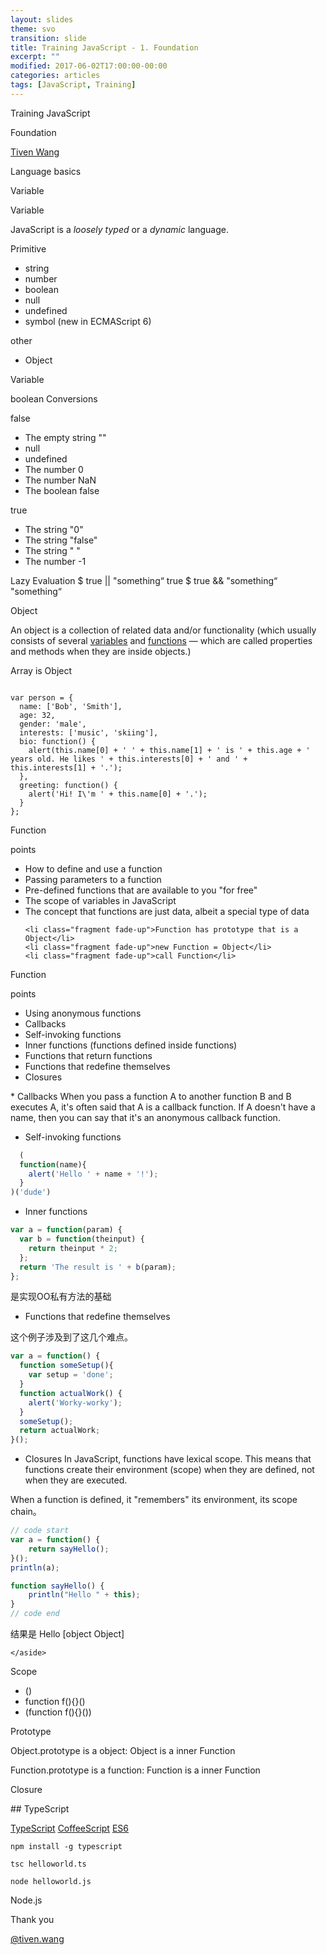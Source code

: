 ```yaml
---
layout: slides
theme: svo
transition: slide
title: Training JavaScript - 1. Foundation
excerpt: ""
modified: 2017-06-02T17:00:00-00:00
categories: articles
tags: [JavaScript, Training]
---
```


<section data-background-image="/images/nationalgeographic/Strutting-Stork.jpg">
<p class="Subject">Training JavaScript</p>
<p class="Question">Foundation</p>
<p class="Author"><a href="/about">Tiven Wang</a></p>
</section>

<section >
<p class="Subject">Language basics</p>
<p class="Question">Variable</p>
</section>

<section id="section-variables">
  <section>
  <p class="Subject">Variable</p>
  <p class="Object">JavaScript is a <i>loosely typed</i> or a <i>dynamic</i> language.</p>
  <p class="Attributive">Primitive</p>
  <ul>
    <li class="fragment fade-up">string</li>
    <li class="fragment fade-up">number</li>
    <li class="fragment fade-up">boolean</li>
    <li class="fragment fade-up">null</li>
    <li class="fragment fade-up">undefined</li>
    <li class="fragment fade-up">symbol (new in ECMAScript 6)</li>
  </ul>
  <p class="Attributive">other</p>
  <ul>
    <li class="fragment fade-up">Object</li>
  </ul>
  </section>

  <section >
  <p class="Subject">Variable</p>
  <p class="Object">boolean Conversions</p>
  <p class="Attributive">false</p>
  <ul>
    <li class="fragment fade-up">The empty string ""</li>
    <li class="fragment fade-up">null</li>
    <li class="fragment fade-up">undefined</li>
    <li class="fragment fade-up">The number 0</li>
    <li class="fragment fade-up">The number NaN</li>
    <li class="fragment fade-up">The boolean false</li>
  </ul>
  <p class="Attributive">true</p>
  <ul>
    <li class="fragment fade-up">The string "0"</li>
    <li class="fragment fade-up">The string "false"</li>
    <li class="fragment fade-up">The string " "</li>
    <li class="fragment fade-up">The number -1</li>
  </ul>
  </section>
  <aside class="notes" data-markdown>
  Lazy Evaluation
  $ true || "something“
   true
  $ true && "something“
  "something“
  </aside>

</section>

<section >
<p class="Subject">Object</p>
<p class="Object">An object is a collection of related data and/or functionality (which usually consists of several <a href="#section-variables">variables</a> and <a href="#section-function">functions</a> — which are called properties and methods when they are inside objects.) </p>
<p>Array is Object</p>
<pre><code class="javascript">
var person = {
  name: ['Bob', 'Smith'],
  age: 32,
  gender: 'male',
  interests: ['music', 'skiing'],
  bio: function() {
    alert(this.name[0] + ' ' + this.name[1] + ' is ' + this.age + ' years old. He likes ' + this.interests[0] + ' and ' + this.interests[1] + '.');
  },
  greeting: function() {
    alert('Hi! I\'m ' + this.name[0] + '.');
  }
};
</code></pre>
</section>

<section id="section-function">
  <section>
  <p class="Subject">Function</p>
  <p class="Attributive">points</p>
  <ul>
    <li class="fragment fade-up">How to define and use a function</li>
    <li class="fragment fade-up">Passing parameters to a function</li>
    <li class="fragment fade-up">Pre-defined functions that are available to you "for free"</li>
    <li class="fragment fade-up">The scope of variables in JavaScript</li>
    <li class="fragment fade-up">The concept that functions are just data, albeit a special type of data</li>

    <li class="fragment fade-up">Function has prototype that is a Object</li>
    <li class="fragment fade-up">new Function = Object</li>
    <li class="fragment fade-up">call Function</li>
  </ul>
  </section>

  <section>
  <p class="Subject">Function</p>
  <p class="Attributive">points</p>
  <ul>
    <li class="fragment fade-up">Using anonymous functions</li>
    <li class="fragment fade-up">Callbacks</li>
    <li class="fragment fade-up">Self-invoking functions</li>
    <li class="fragment fade-up">Inner functions (functions defined inside functions)</li>
    <li class="fragment fade-up">Functions that return functions</li>
    <li class="fragment fade-up">Functions that redefine themselves</li>
    <li class="fragment fade-up">Closures</li>
  </ul>
  <aside class="notes" data-markdown>
* Callbacks
  When you pass a function A to another function B and B executes A, it's often said that A is a callback function. If A doesn't have a name, then you can say that it's an anonymous callback function.

* Self-invoking functions

```javascript
  (
  function(name){
    alert('Hello ' + name + '!');
  }
)('dude')
```

* Inner functions

```javascript
var a = function(param) {
  var b = function(theinput) {
    return theinput * 2;
  };
  return 'The result is ' + b(param);
};
```

是实现OO私有方法的基础

* Functions that redefine themselves

这个例子涉及到了这几个难点。

```javascript
var a = function() {
  function someSetup(){
    var setup = 'done';
  }
  function actualWork() {
    alert('Worky-worky');
  }
  someSetup();
  return actualWork;
}();
```

* Closures
In JavaScript, functions have lexical scope. This means that functions create their
environment (scope) when they are defined, not when they are executed.

When a function is defined, it "remembers" its environment, its scope chain。

```javascript
// code start
var a = function() {
	return sayHello();
}();
println(a);

function sayHello() {
    println("Hello " + this);
}
// code end
```
结果是
Hello [object Object]

	</aside>
  </section>

</section>


<section >
<p class="Subject">Scope</p>
<ul>
  <li class="fragment fade-up">()</li>
  <li class="fragment fade-up">function f(){}()</li>
  <li class="fragment fade-up">(function f(){}())</li>
</ul>
</section>

<section >
<p class="Subject">Prototype</p>
<p class="Object">Object.prototype is a object: Object is a inner Function</p>
<p class="Object">Function.prototype is a function: Function is a inner Function</p>
</section>

<section>
<p class="Subject">Closure</p>

</section>

<section data-markdown>
  ## TypeScript

  [TypeScript](https://zh.wikipedia.org/wiki/TypeScript) [CoffeeScript](http://coffeescript.org/) [ES6](http://es6-features.org)

  `npm install -g typescript`

  `tsc helloworld.ts`

  `node helloworld.js`
</section>

<section>
<p class="Subject">Node.js</p>

</section>

<section>
  <p class="Question">Thank you</p>
  <p class="Author"><a href="http://tiven.wang">@tiven.wang</a></p>
</section>

